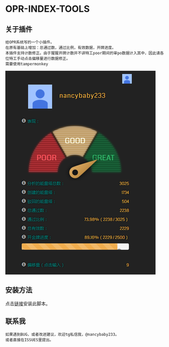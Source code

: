 # OPR-INDEX-TOOLS

## 关于插件
    给OPR系统写的一个小插件。
    在原有基础上增加：总通过数，通过比例，有效数据，开牌进度。
	本插件支持计数修正。由于猩猩开牌计数并不讲特工poor期间的审po数据计入其中，因此请各位特工手动点击偏移量进行数据修正。
    需要使用tampermonkey
![示例图片](https://raw.githubusercontent.com/nancybaby002/OPR-INDEX-TOOLS/master/images/demo.png)

## 安装方法
点击[链接](https://raw.githubusercontent.com/nancybaby002/OPR-INDEX-TOOLS/master/opr.index.tools.CHN.user.js)安装此脚本。


## 联系我
    如果遇到BUG，或者改进建议，欢迎tg私信我，@nancybaby233。
    或者直接在ISSUES里提出。
